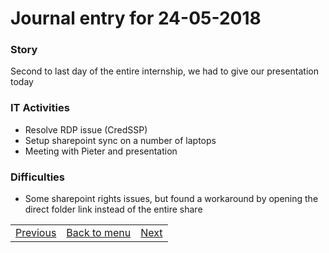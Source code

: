 # Journal entry for 24-05-2018

### Story

Second to last day of the entire internship, we had to give our presentation today

### IT Activities

- Resolve RDP issue (CredSSP)
- Setup sharepoint sync on a number of laptops
- Meeting with Pieter and presentation

### Difficulties

- Some sharepoint rights issues, but found a workaround by opening the direct folder link instead of the entire share

<table><tr><td><a href="22-05.html">Previous</a></td><td><a href="../">Back to menu</a></td><td><a href="25-05.html">Next</a></td></tr></table>
